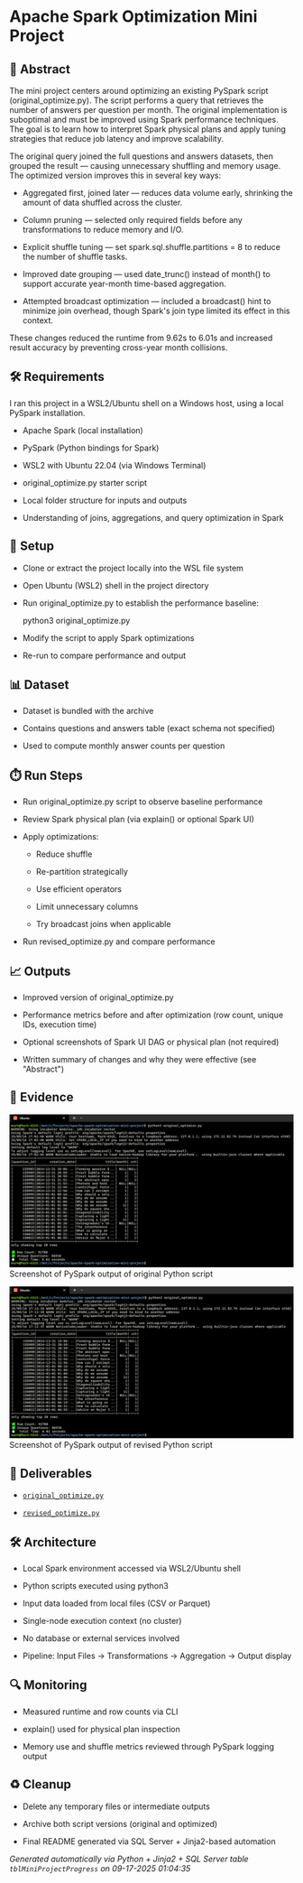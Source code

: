 # Apache Spark Optimization Mini Project


## 📖 Abstract
The mini project centers around optimizing an existing PySpark script (original_optimize.py). The script performs a query that retrieves the number of answers per question per month. The original implementation is suboptimal and must be improved using Spark performance techniques. The goal is to learn how to interpret Spark physical plans and apply tuning strategies that reduce job latency and improve scalability.



The original query joined the full questions and answers datasets, then grouped the result — causing unnecessary shuffling and memory usage. The optimized version improves this in several key ways:



- Aggregated first, joined later — reduces data volume early, shrinking the amount of data shuffled across the cluster.

- Column pruning — selected only required fields before any transformations to reduce memory and I/O.

- Explicit shuffle tuning — set spark.sql.shuffle.partitions = 8 to reduce the number of shuffle tasks.

- Improved date grouping — used date_trunc() instead of month() to support accurate year-month time-based aggregation.

- Attempted broadcast optimization — included a broadcast() hint to minimize join overhead, though Spark's join type limited its effect in this context.



These changes reduced the runtime from 9.62s to 6.01s and increased result accuracy by preventing cross-year month collisions.



## 🛠 Requirements
I ran this project in a WSL2/Ubuntu shell on a Windows host, using a local PySpark installation.



- Apache Spark (local installation)

- PySpark (Python bindings for Spark)

- WSL2 with Ubuntu 22.04 (via Windows Terminal)

- original_optimize.py starter script

- Local folder structure for inputs and outputs

- Understanding of joins, aggregations, and query optimization in Spark



## 🧰 Setup
- Clone or extract the project locally into the WSL file system

- Open Ubuntu (WSL2) shell in the project directory

- Run original_optimize.py to establish the performance baseline:

    python3 original_optimize.py

- Modify the script to apply Spark optimizations

- Re-run to compare performance and output



## 📊 Dataset
- Dataset is bundled with the archive

- Contains questions and answers table (exact schema not specified)

- Used to compute monthly answer counts per question



## ⏱️ Run Steps
- Run original_optimize.py script to observe baseline performance

- Review Spark physical plan (via explain() or optional Spark UI)

- Apply optimizations:

    - Reduce shuffle

    - Re-partition strategically

    - Use efficient operators

    - Limit unnecessary columns

    - Try broadcast joins when applicable

- Run revised_optimize.py and compare performance



## 📈 Outputs
- Improved version of original_optimize.py

- Performance metrics before and after optimization (row count, unique IDs, execution time)

- Optional screenshots of Spark UI DAG or physical plan (not required)

- Written summary of changes and why they were effective (see "Abstract")



## 📸 Evidence

![01_original_script_output.png](./evidence/01_original_script_output.png)  
Screenshot of PySpark output of original Python script

![02_revised_script_output.png](./evidence/02_revised_script_output.png)  
Screenshot of PySpark output of revised Python script




## 📎 Deliverables

- [`original_optimize.py`](./deliverables/original_optimize.py)

- [`revised_optimize.py`](./deliverables/revised_optimize.py)




## 🛠️ Architecture
- Local Spark environment accessed via WSL2/Ubuntu shell

- Python scripts executed using python3

- Input data loaded from local files (CSV or Parquet)

- Single-node execution context (no cluster)

- No database or external services involved

- Pipeline: Input Files → Transformations → Aggregation → Output display



## 🔍 Monitoring
- Measured runtime and row counts via CLI

- explain() used for physical plan inspection

- Memory use and shuffle metrics reviewed through PySpark logging output



## ♻️ Cleanup
- Delete any temporary files or intermediate outputs

- Archive both script versions (original and optimized)

- Final README generated via SQL Server + Jinja2-based automation


*Generated automatically via Python + Jinja2 + SQL Server table `tblMiniProjectProgress` on 09-17-2025 01:04:35*